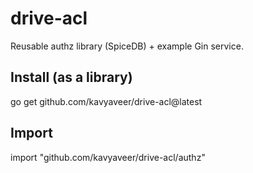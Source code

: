 # drive-acl

Reusable authz library (SpiceDB) + example Gin service.

## Install (as a library)
go get github.com/kavyaveer/drive-acl@latest

## Import
import "github.com/kavyaveer/drive-acl/authz"

